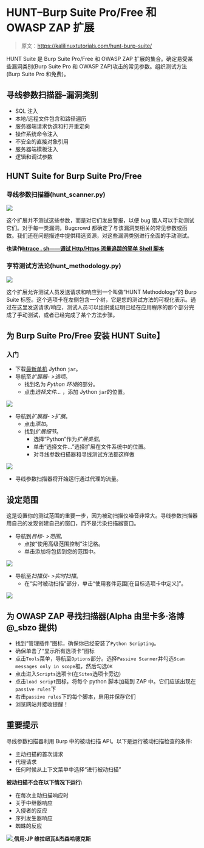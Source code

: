 # HUNT–Burp Suite Pro/Free 和 OWASP ZAP 扩展

> 原文：<https://kalilinuxtutorials.com/hunt-burp-suite/>

HUNT Suite 是 Burp Suite Pro/Free 和 OWASP ZAP 扩展的集合。确定易受某些漏洞类别(Burp Suite Pro 和 OWASP ZAP)攻击的常见参数。组织测试方法(Burp Suite Pro 和免费)。

## **寻线参数扫描器–漏洞类别**

*   SQL 注入
*   本地/远程文件包含和路径遍历
*   服务器端请求伪造和打开重定向
*   操作系统命令注入
*   不安全的直接对象引用
*   服务器端模板注入
*   逻辑和调试参数

## **HUNT Suite for Burp Suite Pro/Free**

### **寻线参数扫描器(hunt_scanner.py)**

![](img//331bb1e70e68b0d58839b93f94f4f99a.png)

这个扩展并不测试这些参数，而是对它们发出警报，以便 bug 猎人可以手动测试它们。对于每一类漏洞，Bugcrowd 都确定了与该漏洞类相关的常见参数或函数。我们还在问题描述中提供精选资源，对这些漏洞类别进行全面的手动测试。

**也读作[htrace . sh——调试 Http/Https 流量追踪的简单 Shell 脚本](https://kalilinuxtutorials.com/htrace-sh-simple-shell-script/)**

### **亨特测试方法论(hunt_methodology.py)**

![](img//5c3c352dc210b66bd6fe10ef89c9635b.png)

这个扩展允许测试人员发送请求和响应到一个叫做“HUNT Methodology”的 Burp Suite 标签。这个选项卡在左侧包含一个树，它是您的测试方法的可视化表示。通过在这里发送请求/响应，测试人员可以组织或证明已经在应用程序的那个部分完成了手动测试，或者已经完成了某个方法步骤。

## **为 Burp Suite Pro/Free 安装 HUNT Suite】**

### **入门**

*   下载[最新单机](http://www.jython.org/downloads.html) Jython `jar`。
*   导航至*扩展器- >选项*。
    *   找到名为 *Python 环境*的部分。
    *   点击*选择文件…* ，添加 Jython `jar`的位置。

![](img//c57e6771061b90987cf964867a52495d.png)

*   导航到*扩展器- >扩展*。
    *   点击*添加*。
    *   找到*扩展细节*。
        *   选择“Python”作为*扩展类型*。
        *   单击“选择文件…”选择扩展在文件系统中的位置。
        *   对寻线参数扫描器和寻线测试方法都这样做

![](img//d6d5a9ecbd711413d261fa348c36214c.png)

*   寻线参数扫描器将开始运行通过代理的流量。

## **设定范围**

这是设置你的测试范围的重要一步，因为被动扫描仪噪音非常大。寻线参数扫描器用自己的发现创建自己的窗口，而不是污染扫描器窗口。

*   导航到*目标- >范围*。
    *   点按“使用高级范围控制”注记格。
    *   单击添加将包括到您的范围中。

![](img//6ed80f58d57dd4f05a2d93936ec797c5.png)

*   导航至*扫描仪- >实时扫描*。
    *   在“实时被动扫描”部分，单击“使用套件范围[在目标选项卡中定义]”。

![](img//312bb84a587974e7324fb3decf1a580b.png)

## **为 OWASP ZAP 寻找扫描器(Alpha 由里卡多·洛博@_sbzo 提供)**

*   找到“管理插件”图标，确保你已经安装了`Python Scripting`。
*   确保单击了“显示所有选项卡”图标
*   点击`Tools`菜单，导航至`Options`部分。选择`Passive Scanner`并勾选`Scan messages only in scope`框，然后勾选`OK`
*   点击进入`Scripts`选项卡(在`Sites`选项卡旁边)
*   点击`load script`图标，将每个 python 脚本加载到 ZAP 中。它们应该出现在`passive rules`下
*   右击`passive rules`下的每个脚本，启用并保存它们
*   浏览网站并接收提醒！

## **重要提示**

寻线参数扫描器利用 Burp 中的被动扫描 API。以下是运行被动扫描检查的条件:

*   主动扫描的首次请求
*   代理请求
*   任何时候从上下文菜单中选择“进行被动扫描”

**被动扫描不会在以下情况下运行:**

*   在每次主动扫描响应时
*   关于中继器响应
*   入侵者的反应
*   序列发生器响应
*   蜘蛛的反应

[![](img//d861a9096555aeb1980fc054015933d7.png) ](https://github.com/bugcrowd/HUNT) **信用:JP 维拉纽瓦&杰森哈德克斯**